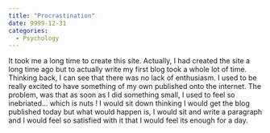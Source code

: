 ```yaml
---
title: "Procrastination"
date: 9999-12-31
categories:
  - Psychology
---
```

It took me a long time to create this site. Actually, I had created the site a long time ago but to actually write my first blog took a whole lot of time. Thinking back, I can see that there was no lack of enthusiasm. I used to be really excited to have something of my own published onto the internet. The problem, was that as soon as I did something small, I used to feel so inebriated... which is nuts ! I would sit down thinking I would get the blog published today but what would happen is, I would sit and write a paragraph and I would feel so satisfied with it that I would feel its enough for a day.
